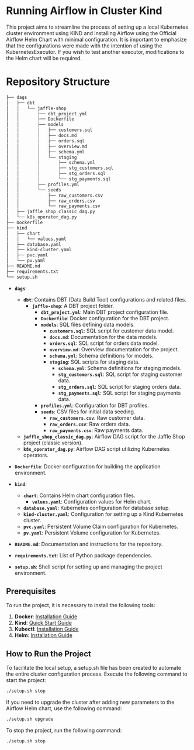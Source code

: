 # Running Airflow in Cluster Kind

This project aims to streamline the process of setting up a local Kubernetes cluster environment using KIND and installing Airflow using the Official Airflow Helm Chart with minimal configuration. It is important to emphasize that the configurations were made with the intention of using the KubernetesExecutor. If you wish to test another executor, modifications to the Helm chart will be required.

# Repository Structure

```bash
├── dags
│   ├── dbt
│   │   └── jaffle-shop
│   │       ├── dbt_project.yml
│   │       ├── Dockerfile
│   │       ├── models
│   │       │   ├── customers.sql
│   │       │   ├── docs.md
│   │       │   ├── orders.sql
│   │       │   ├── overview.md
│   │       │   ├── schema.yml
│   │       │   └── staging
│   │       │       ├── schema.yml
│   │       │       ├── stg_customers.sql
│   │       │       ├── stg_orders.sql
│   │       │       └── stg_payments.sql
│   │       ├── profiles.yml
│   │       └── seeds
│   │           ├── raw_customers.csv
│   │           ├── raw_orders.csv
│   │           └── raw_payments.csv
│   ├── jaffle_shop_classic_dag.py
│   └── k8s_operator_dag.py
├── Dockerfile
├── kind
│   ├── chart
│   │   └── values.yaml
│   ├── database.yaml
│   ├── kind-cluster.yaml
│   ├── pvc.yaml
│   └── pv.yaml
├── README.md
├── requirements.txt
└── setup.sh
```

- **`dags`**:
  - **`dbt`**: Contains DBT (Data Build Tool) configurations and related files.
    - **`jaffle-shop`**: A DBT project folder.
      - **`dbt_project.yml`**: Main DBT project configuration file.
      - **`Dockerfile`**: Docker configuration for the DBT project.
      - **`models`**: SQL files defining data models.
        - **`customers.sql`**: SQL script for customer data model.
        - **`docs.md`**: Documentation for the data models.
        - **`orders.sql`**: SQL script for orders data model.
        - **`overview.md`**: Overview documentation for the project.
        - **`schema.yml`**: Schema definitions for models.
        - **`staging`**: SQL scripts for staging data.
          - **`schema.yml`**: Schema definitions for staging models.
          - **`stg_customers.sql`**: SQL script for staging customer data.
          - **`stg_orders.sql`**: SQL script for staging orders data.
          - **`stg_payments.sql`**: SQL script for staging payments data.
      - **`profiles.yml`**: Configuration for DBT profiles.
      - **`seeds`**: CSV files for initial data seeding.
        - **`raw_customers.csv`**: Raw customer data.
        - **`raw_orders.csv`**: Raw orders data.
        - **`raw_payments.csv`**: Raw payments data.
  - **`jaffle_shop_classic_dag.py`**: Airflow DAG script for the Jaffle Shop project (classic version).
  - **`k8s_operator_dag.py`**: Airflow DAG script utilizing Kubernetes operators.

- **`Dockerfile`**: Docker configuration for building the application environment.

- **`kind`**:
  - **`chart`**: Contains Helm chart configuration files.
    - **`values.yaml`**: Configuration values for Helm chart.
  - **`database.yaml`**: Kubernetes configuration for database setup.
  - **`kind-cluster.yaml`**: Configuration for setting up a Kind Kubernetes cluster.
  - **`pvc.yaml`**: Persistent Volume Claim configuration for Kubernetes.
  - **`pv.yaml`**: Persistent Volume configuration for Kubernetes.

- **`README.md`**: Documentation and instructions for the repository.

- **`requirements.txt`**: List of Python package dependencies.

- **`setup.sh`**: Shell script for setting up and managing the project environment.
 
## Prerequisites
To run the project, it is necessary to install the following tools:

1. **Docker**: [Installation Guide](https://docs.docker.com/get-docker/)
2. **Kind**: [Quick Start Guide](https://kind.sigs.k8s.io/docs/user/quick-start/)
3. **Kubectl**: [Installation Guide](https://kubernetes.io/pt-br/docs/tasks/tools/)
4. **Helm**: [Installation Guide](https://helm.sh/docs/intro/install/)

## How to Run the Project
To facilitate the local setup, a setup.sh file has been created to automate the entire cluster configuration process. Execute the following command to start the project:

```bash
./setup.sh stop 
```

If you need to upgrade the cluster after adding new parameters to the Airflow Helm chart, use the following command:

```bash
./setup.sh upgrade
```

To stop the project, run the following command:

```bash
./setup.sh stop 
```
